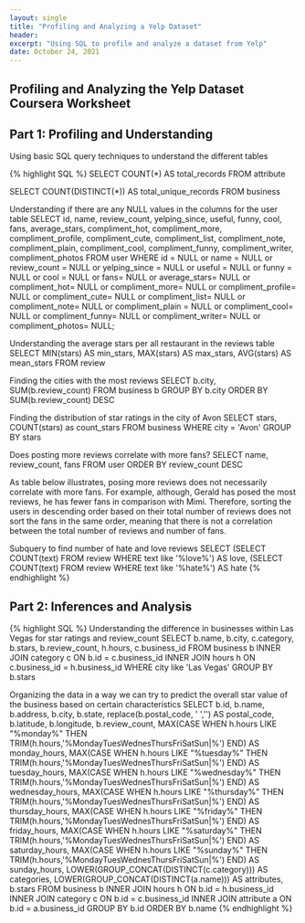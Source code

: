```yaml
---
layout: single
title: "Profiling and Analyzing a Yelp Dataset"
header:
excerpt: "Using SQL to profile and analyze a dataset from Yelp"
date: October 24, 2021
---
```

## Profiling and Analyzing the Yelp Dataset Coursera Worksheet

## Part 1: Profiling and Understanding 
Using basic SQL query techniques to understand the different tables

{% highlight SQL %}
SELECT COUNT(*) AS total_records
FROM attribute

SELECT COUNT(DISTINCT(*)) AS total_unique_records
FROM business

Understanding if there are any NULL values in the columns for the user table
SELECT id, name, review_count, yelping_since, useful, funny, cool, fans, average_stars, compliment_hot, compliment_more, compliment_profile, compliment_cute, compliment_list, compliment_note, compliment_plain, compliment_cool, compliment_funny, compliment_writer, compliment_photos
FROM user
WHERE id = NULL or name = NULL or review_count = NULL or yelping_since = NULL or useful = NULL or funny = NULL or cool = NULL or fans= NULL or average_stars= NULL or compliment_hot= NULL or compliment_more= NULL or compliment_profile= NULL or compliment_cute= NULL or compliment_list= NULL or compliment_note= NULL or compliment_plain = NULL or compliment_cool= NULL or compliment_funny= NULL or compliment_writer= NULL or compliment_photos= NULL;

Understanding the average stars per all restaurant in the reviews table
SELECT MIN(stars) AS min_stars,
    MAX(stars) AS max_stars,
    AVG(stars) AS mean_stars
FROM review

Finding the cities with the most reviews
SELECT b.city,
    SUM(b.review_count)
FROM business b 
GROUP BY b.city
ORDER BY SUM(b.review_count) DESC

Finding the distribution of star ratings in the city of Avon
SELECT stars,
    COUNT(stars) as count_stars
FROM business
WHERE city = 'Avon'
GROUP BY stars

Does posting more reviews correlate with more fans?
SELECT name,
    review_count,
    fans
FROM user
ORDER BY review_count DESC

As table below illustrates, posing more reviews does not necessarily correlate with more fans. For example, although, Gerald has posed the most reviews, he has fewer fans in comparison with Mimi. Therefore, sorting the users in descending order based on their total number of reviews does not sort the fans in the same order, meaning that there is not a correlation between the total number of reviews and number of fans.

Subquery to find number of hate and love reviews
SELECT (SELECT COUNT(text)
        FROM review
        WHERE text like '%love%') AS love,
        (SELECT COUNT(text)
        FROM review
        WHERE text like '%hate%') AS hate
{% endhighlight %}

## Part 2: Inferences and Analysis
{% highlight SQL %}
Understanding the difference in businesses within Las Vegas for star ratings and review_count 
SELECT b.name,
    b.city,
    c.category,
    b.stars,
    b.review_count,
    h.hours,
    c.business_id
FROM business b
INNER JOIN category c ON b.id = c.business_id
INNER JOIN hours h ON c.business_id = h.business_id
WHERE city like 'Las Vegas'
GROUP BY b.stars 

Organizing the data in a way we can try to predict the overall star value of the business based on certain characteristics
SELECT b.id,
    b.name,
    b.address,
    b.city,
    b.state,
    replace(b.postal_code, ' ','') AS postal_code,
    b.latitude,
    b.longitude,
    b.review_count,
    MAX(CASE
    WHEN h.hours LIKE "%monday%" THEN TRIM(h.hours,'%MondayTuesWednesThursFriSatSun|%') 
    END) AS monday_hours,
    MAX(CASE
    WHEN h.hours LIKE "%tuesday%" THEN TRIM(h.hours,'%MondayTuesWednesThursFriSatSun|%') 
    END) AS tuesday_hours,
    MAX(CASE
    WHEN h.hours LIKE "%wednesday%" THEN TRIM(h.hours,'%MondayTuesWednesThursFriSatSun|%') 
    END) AS wednesday_hours,
    MAX(CASE
    WHEN h.hours LIKE "%thursday%" THEN TRIM(h.hours,'%MondayTuesWednesThursFriSatSun|%') 
    END) AS thursday_hours,
    MAX(CASE
    WHEN h.hours LIKE "%friday%" THEN TRIM(h.hours,'%MondayTuesWednesThursFriSatSun|%') 
    END) AS friday_hours,
    MAX(CASE
    WHEN h.hours LIKE "%saturday%" THEN TRIM(h.hours,'%MondayTuesWednesThursFriSatSun|%') 
    END) AS saturday_hours,
    MAX(CASE
    WHEN h.hours LIKE "%sunday%" THEN TRIM(h.hours,'%MondayTuesWednesThursFriSatSun|%') 
    END) AS sunday_hours,
    LOWER(GROUP_CONCAT(DISTINCT(c.category))) AS categories,
    LOWER(GROUP_CONCAT(DISTINCT(a.name))) AS attributes,
    b.stars
FROM business b
INNER JOIN hours h ON b.id = h.business_id
INNER JOIN category c ON b.id = c.business_id
INNER JOIN attribute a ON b.id = a.business_id
GROUP BY b.id
ORDER BY b.name
{% endhighlight %}
